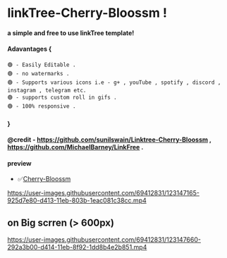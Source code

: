 # linkTree-Cherry-Bloossm !

#### a simple and free to use linkTree template! 

#### Adavantages {
    🟢 - Easily Editable .
    🟢 - no watermarks .
    🟢 - Supports various icons i.e - g+ , youTube , spotify , discord , instagram , telegram etc.
    🟢 - supports custom roll in gifs .
    🟢 - 100% responsive .
####  }
#### @credit - https://github.com/sunilswain/Linktree-Cherry-Bloossm , https://github.com/MichaelBarney/LinkFree .


#### preview

* ✅[Cherry-Bloossm](https://sunilswain.github.io/Linktree-Cherry-Bloossm/)





https://user-images.githubusercontent.com/69412831/123147165-925d7e80-d413-11eb-803b-1eac081c38cc.mp4

## on Big scrren (> 600px)


https://user-images.githubusercontent.com/69412831/123147660-292a3b00-d414-11eb-8f92-1dd8b4e2b851.mp4




